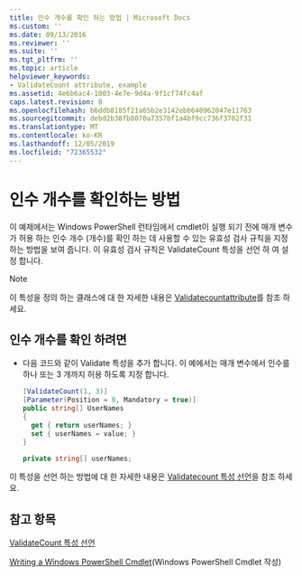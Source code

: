 ```yaml
---
title: 인수 개수를 확인 하는 방법 | Microsoft Docs
ms.custom: ''
ms.date: 09/13/2016
ms.reviewer: ''
ms.suite: ''
ms.tgt_pltfrm: ''
ms.topic: article
helpviewer_keywords:
- ValidateCount attribute, example
ms.assetid: 4e6b6ac4-1003-4e7e-9d4a-9f1cf74fc4af
caps.latest.revision: 8
ms.openlocfilehash: b6ddb8185f21a65b2e3142ebb640962047e11763
ms.sourcegitcommit: debd2b38fb8070a7357bf1a4bf9cc736f3702f31
ms.translationtype: MT
ms.contentlocale: ko-KR
ms.lasthandoff: 12/05/2019
ms.locfileid: "72365532"
---
```

# <a name="how-to-validate-an-argument-count"></a>인수 개수를 확인하는 방법

이 예제에서는 Windows PowerShell 런타임에서 cmdlet이 실행 되기 전에 매개 변수가 허용 하는 인수 개수 (개수)를 확인 하는 데 사용할 수 있는 유효성 검사 규칙을 지정 하는 방법을 보여 줍니다. 이 유효성 검사 규칙은 ValidateCount 특성을 선언 하 여 설정 합니다.

> [!NOTE]
> 이 특성을 정의 하는 클래스에 대 한 자세한 내용은 [Validatecountattribute](/dotnet/api/System.Management.Automation.ValidateCountAttribute)를 참조 하세요.

## <a name="to-validate-an-argument-count"></a>인수 개수를 확인 하려면

- 다음 코드와 같이 Validate 특성을 추가 합니다. 이 예에서는 매개 변수에서 인수를 하나 또는 3 개까지 허용 하도록 지정 합니다.

    ```csharp
    [ValidateCount(1, 3)]
    [Parameter(Position = 0, Mandatory = true)]
    public string[] UserNames
    {
      get { return userNames; }
      set { userNames = value; }
    }

    private string[] userNames;
    ```

이 특성을 선언 하는 방법에 대 한 자세한 내용은 [Validatecount 특성 선언](./validatecount-attribute-declaration.md)을 참조 하세요.

## <a name="see-also"></a>참고 항목

[ValidateCount 특성 선언](./validatecount-attribute-declaration.md)

[Writing a Windows PowerShell Cmdlet](./writing-a-windows-powershell-cmdlet.md)(Windows PowerShell Cmdlet 작성)
